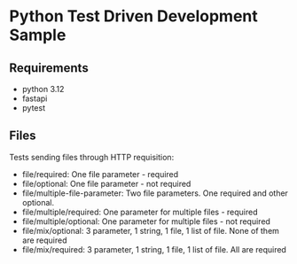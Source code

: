 # Python Test Driven Development Sample

## Requirements
- python 3.12
- fastapi
- pytest

## Files
Tests sending files through HTTP requisition:
  - file/required: One file parameter - required
  - file/optional: One file parameter - not required
  - file/multiple-file-parameter: Two file parameters. One required and other optional.
  - file/multiple/required: One parameter for multiple files - required
  - file/multiple/optional: One parameter for multiple files - not required
  - file/mix/optional: 3 parameter, 1 string, 1 file, 1 list of file. None of them are required
  - file/mix/required: 3 parameter, 1 string, 1 file, 1 list of file. All are required
